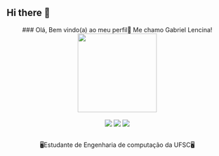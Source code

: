 ## Hi there 👋

<div align="center">
### Olá, Bem vindo(a) ao meu perfil👋 Me chamo Gabriel Lencina!
</div>
<div align="center">
  <a href="https://github.com/Cyitron">
  <img height="180em" src="https://github-readme-stats.vercel.app/api/top-langs/?username=Cyitron&layout=compact&langs_count=7&theme=dracula"/>
</div>
<div style="display: inline_block"><br>
</div>
    
  
 
<div align="center"> 
  <a href="https://www.instagram.com/gabriellencina/" target="_blank"><img src="https://img.shields.io/badge/-Instagram-%23E4405F?style=for-the-badge&logo=instagram&logoColor=white" target="_blank"></a>
  <a href = "mailto:gclencinaclark@gmail.com"><img src="https://img.shields.io/badge/-Gmail-%23333?style=for-the-badge&logo=gmail&logoColor=white" target="_blank"></a>
  <a href="https://www.linkedin.com/in/gabriel-caldieraro-lencina/" target="_blank"><img src="https://img.shields.io/badge/-LinkedIn-%230077B5?style=for-the-badge&logo=linkedin&logoColor=white" target="_blank"></a> 
</div>
  
  ##

<div align="center">
🖥️Estudante de Engenharia de computação da UFSC🖥️
</div>
